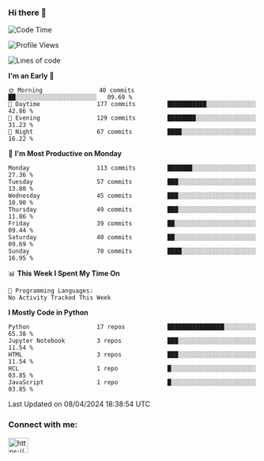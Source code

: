 ### Hi there 👋

<!--START_SECTION:waka-->
![Code Time](http://img.shields.io/badge/Code%20Time-132%20hrs%2011%20mins-blue)

![Profile Views](http://img.shields.io/badge/Profile%20Views-0-blue)

![Lines of code](https://img.shields.io/badge/From%20Hello%20World%20I%27ve%20Written-1.7%20million%20lines%20of%20code-blue)

**I'm an Early 🐤** 

```text
🌞 Morning                40 commits          ██░░░░░░░░░░░░░░░░░░░░░░░   09.69 % 
🌆 Daytime                177 commits         ███████████░░░░░░░░░░░░░░   42.86 % 
🌃 Evening                129 commits         ████████░░░░░░░░░░░░░░░░░   31.23 % 
🌙 Night                  67 commits          ████░░░░░░░░░░░░░░░░░░░░░   16.22 % 
```
📅 **I'm Most Productive on Monday** 

```text
Monday                   113 commits         ███████░░░░░░░░░░░░░░░░░░   27.36 % 
Tuesday                  57 commits          ███░░░░░░░░░░░░░░░░░░░░░░   13.80 % 
Wednesday                45 commits          ███░░░░░░░░░░░░░░░░░░░░░░   10.90 % 
Thursday                 49 commits          ███░░░░░░░░░░░░░░░░░░░░░░   11.86 % 
Friday                   39 commits          ██░░░░░░░░░░░░░░░░░░░░░░░   09.44 % 
Saturday                 40 commits          ██░░░░░░░░░░░░░░░░░░░░░░░   09.69 % 
Sunday                   70 commits          ████░░░░░░░░░░░░░░░░░░░░░   16.95 % 
```


📊 **This Week I Spent My Time On** 

```text
💬 Programming Languages: 
No Activity Tracked This Week
```

**I Mostly Code in Python** 

```text
Python                   17 repos            ████████████████░░░░░░░░░   65.38 % 
Jupyter Notebook         3 repos             ███░░░░░░░░░░░░░░░░░░░░░░   11.54 % 
HTML                     3 repos             ███░░░░░░░░░░░░░░░░░░░░░░   11.54 % 
HCL                      1 repo              █░░░░░░░░░░░░░░░░░░░░░░░░   03.85 % 
JavaScript               1 repo              █░░░░░░░░░░░░░░░░░░░░░░░░   03.85 % 
```




 Last Updated on 08/04/2024 18:38:54 UTC
<!--END_SECTION:waka-->

<h3 align="left">Connect with me:</h3>
<p align="left">
<a href="https://linkedin.com/in/https://www.linkedin.com/in/ruigomebioinf/" target="blank"><img align="center" src="https://raw.githubusercontent.com/rahuldkjain/github-profile-readme-generator/master/src/images/icons/Social/linked-in-alt.svg" alt="https://www.linkedin.com/in/ruigomebioinf/" height="30" width="40" /></a>
</p>


<!--
**ruigomesbioinf/ruigomesbioinf** is a ✨ _special_ ✨ repository because its `README.md` (this file) appears on your GitHub profile.
-->
